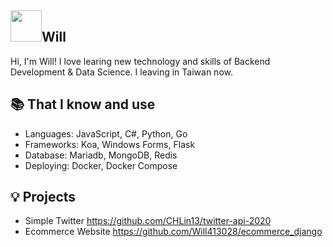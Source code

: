 ## <img width="50px" src="https://raw.githubusercontent.com/ms314006/ms314006/basic/resource/gqsm.png" />Will

Hi, I'm Will! I love learing new technology and skills of Backend Development & Data Science. I leaving in Taiwan now.

## 📚 That I know and use
- Languages: JavaScript, C#, Python, Go
- Frameworks: Koa, Windows Forms, Flask
- Database: Mariadb, MongoDB, Redis
- Deploying: Docker, Docker Compose

## 💡 Projects
- Simple Twitter https://github.com/CHLin13/twitter-api-2020
- Ecommerce Website https://github.com/Will413028/ecommerce_django
